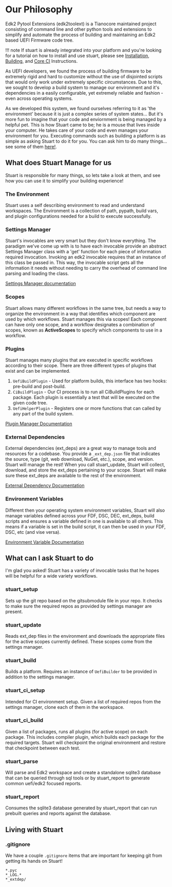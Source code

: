 # Our Philosophy

Edk2 Pytool Extensions (edk2toolext) is a Tianocore maintained project
consisting of command line and other python tools and extensions to simplify
and automate the process of building and maintaining an Edk2 based UEFI
Firmware code tree.

!!! note
    If stuart is already integrated into your platform and you're looking for a
    tutorial on how to install and use stuart, please see
    [Installation](/using/install), [Building](/using/build), and
    [Core CI](/using/ci) Instructions.

As UEFI developers, we found the process of building firmware to be extremely
rigid and hard to customize without the use of disjointed scripts that would
only work under extremely specific circumstances. Due to this, we sought to
develop a build system to manage our environment and it's dependencies in a
easily configurable, yet extremely reliable and fashion - even across operating
systems.

As we developed this system, we found ourselves referring to it as
'the environment' because it is just a complex series of system states... But
it's more fun to imagine that your code and enviornment is being managed by a
helpful pet. This is how Stuart came to be; he is a mouse that lives inside
your computer. He takes care of your code and even manages your environment for
you. Executing commands such as building a platform is as simple as asking
Stuart to do it for you. You can ask him to do many things... see some of them
[here!](#what-can-i-ask-stuart-to-do).

## What does Stuart Manage for us

Stuart is responsible for many things, so lets take a look at them, and see how
you can use it to simplify your building experience!

### The Environment

Stuart uses a self describing environment to read and understand workspaces.
The Environment is a collection of path, pypath, build vars, and plugin
configurations needed for a build to execute successfully.

### Settings Manager

Stuart's invocables are very smart but they don't know everything. The paradigm
we've come up with is to have each invocable provide an abstract Settings
Manager class with a 'get' function for each piece of information required
invocation. Invoking an edk2 invocable requires that an instance of this class
be passed in. This way, the invocable script gets all the information it needs
without needing to carry the overhead of command line parsing and loading the
class.

[Settings Manager documentation](features/settings_manager)

### Scopes

Stuart allows many different workflows in the same tree, but needs a way to
organize the environment in a way that identifies which component are used by
which workflows. Stuart manages this via scopes! Each component can have only
one scope, and a workflow designates a combination of scopes, known as
**ActiveScopes** to specify which components to use in a workflow.

### Plugins

Stuart manages many plugins that are executed in specific workflows according
to their scope. There are three different types of plugins that exist and can
be implemented.

1. `UefiBuildPlugin` - Used for platform builds, this interface has two hooks: pre-build and post-build.
2. `CiBuildPlugin` - Our CI process is to run all
   CiBuildPlugins for each package. Each plugin is essentially a test that will
   be executed on the given code tree.
3. `UefiHelperPlugin` - Registers one or
   more functions that can called by any part of the build system.

[Plugin Manager Documentation](features/plugin_manager)

### External Dependencies

External dependencies (ext_deps) are a great way to manage tools and resources
for a codebase. You provide a `_ext_dep.json` file that indicates the source,
type (git, web download, NuGet, etc.), scope, and version. Stuart will manage
the rest! When you call stuart_update, Stuart will collect, download, and store
the ext_deps pertaining to your scope. Stuart will make sure these ext_deps are
available to the rest of the environment.

[External Dependency Documentation](features/extdep)

### Environment Variables

Different then your operating system environment variables, Stuart will also
manage variables defined across your FDF, DSC, DEC, ext_deps, build scripts
and ensures a variable defined in one is available to all others. This means
if a variable is set in the build script, it can then be used in your FDF, DSC,
etc (and vise versa).

[Environment Variable Documentation](features/environment_variables)

## What can I ask Stuart to do

I'm glad you asked! Stuart has a variety of invocable tasks that he hopes will
be helpful for a wide variety workflows.

### stuart_setup

Sets up the git repo based on the gitsubmodule file in your repo. It checks to make
sure the required repos as provided by settings manager are present.

### stuart_update

Reads ext_dep files in the environment and downloads the appropriate files for the
active scopes currently defined. These scopes come from the settings manager.

### stuart_build

Builds a platform. Requires an instance of `UefiBuilder` to be provided in
addition to the settings manager.

### stuart_ci_setup

Intended for CI environment setup. Given a list of required repos from the
settings manager, clone each of them in the workspace.

### stuart_ci_build

Given a list of packages, runs all plugins (for active scope) on each package.
This includes compiler plugin, which builds each package for the required
targets. Stuart will checkpoint the original environment and restore that
checkpoint between each test.

### stuart_parse

Will parse and Edk2 workspace and create a standalone sqlite3 database that
can be queried through sql tools or by stuart_report to generate common
uefi/edk2 focused reports.

### stuart_report

Consumes the sqlite3 database generated by stuart_report that can run prebuilt
queries and reports against the database.

## Living with Stuart

### .gitignore

We have a couple `.gitignore` items that are important for keeping git from
getting its hands on Stuart!

```.gitignore
*.pyc
*_LOG.*
*_extdep/
```
